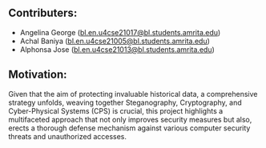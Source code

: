 ## Contributers:
- Angelina George (bl.en.u4cse21017@bl.students.amrita.edu)
- Achal Baniya (bl.en.u4cse21005@bl.students.amrita.edu)
- Alphonsa Jose (bl.en.u4cse21013@bl.students.amrita.edu)

## Motivation:
Given that the aim of protecting invaluable historical data, a comprehensive strategy unfolds,
weaving together Steganography, Cryptography, and Cyber-Physical Systems (CPS) is crucial, this project
highlights a multifaceted approach that not only improves security measures but also, erects a thorough
defense mechanism against various computer security threats and unauthorized accesses.
